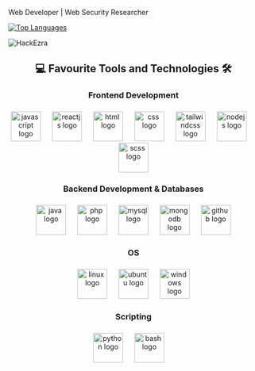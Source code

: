 Web Developer | Web Security Researcher

<a href="https://github.com/HackEzra" align="left"><img src="https://github-readme-stats.vercel.app/api/top-langs/?username=HackEzra&langs_count=12&title_color=0891b2&text_color=ffffff&icon_color=0891b2&bg_color=1c1917&hide_border=true&locale=en&custom_title=Most%20%Used%20%Languages&layout=compact" alt="Top Languages" /></a>

<p align="left"> <img src="https://komarev.com/ghpvc/?username=HackEzra&label=Profile%20Views&color=430680&style=flat" alt="HackEzra" /> </p>

<h2 align="center">💻 Favourite Tools and Technologies 🛠</h2>

###

<h3 align="center">Frontend Development</h4>

###

<div align="center">
  <img src="https://techstack-generator.vercel.app/js-icon.svg" height="60" title="Javascript" alt="javascript logo"  />
  <img width="15" />
  <img src="https://techstack-generator.vercel.app/react-icon.svg" height="60" title="ReactJS" alt="reactjs logo"  />
  <img width="15" />
  <img src="https://skillicons.dev/icons?i=html" height="60" title="HTML" alt="html logo"  />
  <img width="15" />
  <img src="https://skillicons.dev/icons?i=css" height="60" title="CSS" alt="css logo"  />
  <img width="15" />
  <img src="https://skillicons.dev/icons?i=tailwind" height="60" title="TailwindCSS" alt="tailwindcss logo"  />
  <img width="15" />
  <img src="https://skillicons.dev/icons?i=nodejs" height="60" title="NodeJS" alt="nodejs logo"  />
  <img width="15" />
  <img src="https://skillicons.dev/icons?i=sass" height="60" title="Scss" alt="scss logo"  />
</div>

###

<h3 align="center">Backend Development & Databases</h4>

###

<div align="center">
  <img src="https://skillicons.dev/icons?i=java" height="60" title="Java" alt="java logo"  />
  <img width="15" />
  <img src="https://skillicons.dev/icons?i=php" height="60" title="PHP" alt="php logo"  />
  <img width="15" />
  <img src="https://techstack-generator.vercel.app/mysql-icon.svg" height="60" title="MySQL" alt="mysql logo"  />
  <img width="15" />
  <img src="https://skillicons.dev/icons?i=mongodb" height="60" title="MongoDB" alt="mongodb logo"  />
  <img width="15" />
  <img src="https://skillicons.dev/icons?i=github" height="60" title="Github" alt="github logo"  />
</div>

###

<h3 align="center">OS</h4>

###

<div align="center">
  <img src="https://upload.wikimedia.org/wikipedia/commons/2/2b/Kali-dragon-icon.svg" height="60" title="Linux" alt="linux logo"  />
  <img width="15" />
  <img src="https://skillicons.dev/icons?i=ubuntu" height="60" title="Ubuntu" alt="ubuntu logo"  />
  <img width="15" />
  <img src="https://skillicons.dev/icons?i=windows" height="60" title="Windows" alt="windows logo"  />

</div>

###

<h3 align="center">Scripting</h4>

###

<div align="center">  
  <img src="https://techstack-generator.vercel.app/python-icon.svg" height="60" title="Python" alt="python logo"  />
  <img width="15" />
  <img src="https://skillicons.dev/icons?i=bash" height="60" title="Bash" alt="bash logo"  />
  <img width="15" />
</div>

###
